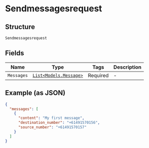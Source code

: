 
# Sendmessagesrequest

## Structure

`Sendmessagesrequest`

## Fields

| Name | Type | Tags | Description |
|  --- | --- | --- | --- |
| `Messages` | [`List<Models.Message>`](/doc/models/message.md) | Required | - |

## Example (as JSON)

```json
{
  "messages": [
    {
      "content": "My first message",
      "destination_number": "+61491570156",
      "source_number": "+61491570157"
    }
  ]
}
```

